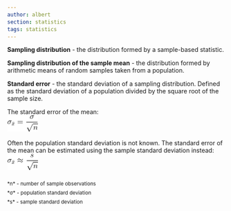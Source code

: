 ```yaml
---
author: albert
section: statistics
tags: statistics
---
```

<!--more-->
**Sampling distribution** - the distribution formed by a sample-based statistic.

**Sampling distribution of the sample mean** - the distribution formed by arithmetic means of random samples taken from a population.

**Standard error** - the standard deviation of a sampling distribution. Defined as the standard deviation of a population divided by the square root of the sample size. 

The standard error of the mean: <br />
![Standard error](/assets/images/handbook/statistics/standard_error.gif)

Often the population standard deviation is not known. The standard error of the mean can be estimated using the sample standard deviation instead: <br />
![Standard error approximation](/assets/images/handbook/statistics/standard_error_approx.gif)

<sub>
*n* - number of sample observations <br />
*&sigma;* - population standard deviation <br />
*s* - sample standard deviation
</sub>
